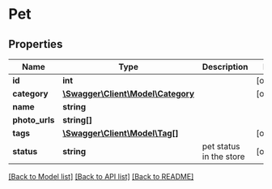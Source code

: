 # Pet

## Properties
Name | Type | Description | Notes
------------ | ------------- | ------------- | -------------
**id** | **int** |  | [optional] 
**category** | [**\Swagger\Client\Model\Category**](Category.md) |  | [optional] 
**name** | **string** |  | 
**photo_urls** | **string[]** |  | 
**tags** | [**\Swagger\Client\Model\Tag[]**](Tag.md) |  | [optional] 
**status** | **string** | pet status in the store | [optional] 

[[Back to Model list]](../README.md#documentation-for-models) [[Back to API list]](../README.md#documentation-for-api-endpoints) [[Back to README]](../README.md)


